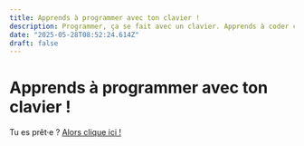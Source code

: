 ```yaml
---
title: Apprends à programmer avec ton clavier !
description: Programmer, ça se fait avec un clavier. Apprends à coder comme les vrai·es professionnel·les.
date: "2025-05-28T08:52:24.614Z"
draft: false
---
```


# Apprends à programmer avec ton clavier !

Tu es prêt·e ? [Alors clique ici !](/fr/learn)

